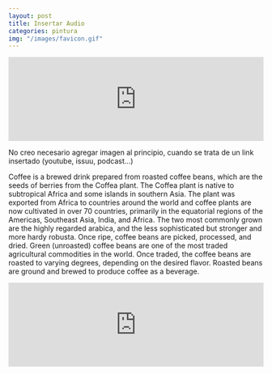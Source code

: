 ```yaml
---
layout: post
title: Insertar Audio
categories: pintura
img: "/images/favicon.gif"
---
```

<iframe style="width:100%; height:166px;" scrolling="no" frameborder="no" allow="autoplay" src="https://w.soundcloud.com/player/?url=https%3A//api.soundcloud.com/tracks/285185109&amp;color=%23ff5500&amp;auto_play=false&amp;hide_related=false&amp;show_comments=true&amp;show_user=true&amp;show_reposts=false&amp;show_teaser=true"></iframe>

No creo necesario agregar imagen al principio, cuando se trata de un link insertado (youtube, issuu, podcast...)

Coffee is a brewed drink prepared from roasted coffee beans, which are the seeds of berries from the Coffea plant. The Coffea plant is native to subtropical Africa and some islands in southern Asia. The plant was exported from Africa to countries around the world and coffee plants are now cultivated in over 70 countries, primarily in the equatorial regions of the Americas, Southeast Asia, India, and Africa. The two most commonly grown are the highly regarded arabica, and the less sophisticated but stronger and more hardy robusta. Once ripe, coffee beans are picked, processed, and dried. Green (unroasted) coffee beans are one of the most traded agricultural commodities in the world. Once traded, the coffee beans are roasted to varying degrees, depending on the desired flavor. Roasted beans are ground and brewed to produce coffee as a beverage.

<iframe style="width:100%; height:166px;" scrolling="no" frameborder="no" src="https://w.soundcloud.com/player/?url=https%3A//api.soundcloud.com/tracks/285185109&amp;color=%23ff5500&amp;auto_play=false&amp;hide_related=false&amp;show_comments=true&amp;show_user=true&amp;show_reposts=false&amp;show_teaser=true"></iframe>
